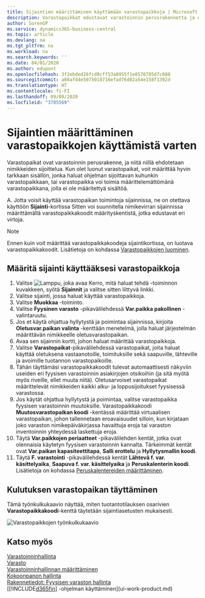 ```yaml
---
title: Sijaintien määrittäminen käyttämään varastopaikkoja | Microsoft Docs
description: Varastopaikkat edustavat varastoinnin perusrakennetta ja niitä käytetään ehdotusten tekemiseksi nimikkeiden sijoittelusta. Kun olet luonut varastopaikat, voit määrittää hyvin tarkkaan sisällön, jonka haluat ohjelman sijoittavan kuhunkin varastopaikkaan, tai varastopaikka voi toimia määrittelemättömänä varastopaikkana, jolla ei ole määritettyä sisältöä.
author: SorenGP
ms.service: dynamics365-business-central
ms.topic: article
ms.devlang: na
ms.tgt_pltfrm: na
ms.workload: na
ms.search.keywords: ''
ms.date: 04/01/2020
ms.author: edupont
ms.openlocfilehash: 3f2ebded26fcd0cff53a0955f1e8576785d7c888
ms.sourcegitcommit: a80afd4e5075018716efad76d82a54e158f1392d
ms.translationtype: HT
ms.contentlocale: fi-FI
ms.lasthandoff: 09/09/2020
ms.locfileid: "3785569"
---
```

# <a name="set-up-locations-to-use-bins"></a>Sijaintien määrittäminen varastopaikkojen käyttämistä varten
Varastopaikat ovat varastoinnin perusrakenne, ja niitä niillä ehdotetaan nimikkeiden sijoittelua. Kun olet luonut varastopaikat, voit määrittää hyvin tarkkaan sisällön, jonka haluat ohjelman sijoittavan kuhunkin varastopaikkaan, tai varastopaikka voi toimia määrittelemättömänä varastopaikkana, jolla ei ole määritettyä sisältöä.  

A. Jotta voisit käyttää varastopaikan toimintoja sijainnissa, ne on otettava käyttöön **Sijainti**-kortissa Sitten voi suunnitella nimikevirran sijainnissa määrittämällä varastopaikkakoodit määrityskentistä, jotka edustavat eri virtoja.  

> [!NOTE]  
>  Ennen kuin voit määrittää varastopaikkakoodeja sijaintikortissa, on luotava varastopaikkakoodit. Lisätietoja on kohdassa [Varastopaikkojen luominen](warehouse-how-to-create-individual-bins.md).  

## <a name="to-set-up-a-location-to-use-bins"></a>Määritä sijainti käyttääksesi varastopaikkoja  
1.  Valitse ![Lamppu, joka avaa Kerro, mitä haluat tehdä -toiminnon](media/ui-search/search_small.png "Kerro, mitä haluat tehdä") kuvakkeen, syötä **Sijainnit** ja valitse sitten liittyvä linkki.  
2.  Valitse sijainti, jossa haluat käyttää varastopaikkoja.  
3.  Valitse **Muokkaa** -toiminto.  
4.  Valitse **Fyysinen varasto** -pikavälilehdessä **Var.paikka pakollinen** -valintaruutu.  
5.  Jos et käytä ohjattua hyllytystä ja poimintaa sijainnissa, kirjoita **Oletusvar.paikan valinta** -kenttään menetelmä, jolla haluat järjestelmän määrittävän nimikkeelle oletusvarastopaikan.  
6.  Avaa sen sijainnin kortti, johon haluat määrittää varastopaikkoja.
7.  Valitse **Varastopaikat**-pikavälilehdessä varastopaikat, joita haluat käyttää oletuksena vastaanotoille, toimituksille sekä saapuville, lähteville ja avoimille tuotannon varastopaikoille.  
8.  Tähän täyttämäsi varastopaikkakoodit tulevat automaattisesti näkyviin useiden eri fyysisen varastoinnin asiakirjojen otsikoihin (ja sitä myötä myös riveille, ellet muuta niitä). Oletusarvoiset varastopaikat määrittelevät nimikkeiden kaikki alku- ja loppusijoitukset fyysisessä varastossa.  
9.  Jos käytät ohjattua hyllytystä ja poimintaa, valitse varastopaikka fyysisen varastoinnin muutoksille. Varastopaikkakoodi **Muutosvarastopaikan koodi** -kentässä määrittää virtuaalisen varastopaikan, johon tallennetaan eroavaisuudet silloin, kun kirjataan joko varaston nimikepäiväkirjassa havaittuja eroja tai varaston inventoinnin yhteydessä laskettuja eroja.  
10. Täytä **Var.paikkojen periaatteet** -pikavälilehden kentät, jotka ovat olennaisia käytetyn fyysisen varastoinnin kannalta. Tärkeimmät kentät ovat **Var.paikan kapasiteettitapa**, **Salli erottelu** ja **Hyllytysmallin koodi**.  
11. Täytä **F. varastointi** -pikavälilehdessä kentät **Lähtevä f. var. käsittelyaika**, **Saapuva f. var. käsittelyaika** ja  **Peruskalenterin koodi**. Lisätietoja on kohdassa [Peruskalentereiden määrittäminen](across-how-to-assign-base-calendars.md).

## <a name="filling-the-consumption-bin"></a>Kulutuksen varastopaikan täyttäminen
Tämä työnkulkukaavio näyttää, miten tuotantotilauksen osarivien **Varastopaikkakoodi**-kenttä täytetään sijaintiasetusten mukaisesti.

![Varastopaikkojen työnkulkukaavio](media/binflow.png "BinFlow")  

## <a name="see-also"></a>Katso myös
[Varastoinninhallinta](warehouse-manage-warehouse.md)  
[Varasto](inventory-manage-inventory.md)  
[Varastoinninhallinnan määrittäminen](warehouse-setup-warehouse.md)     
[Kokoonpanon hallinta](assembly-assemble-items.md)    
[Rakennetiedot: Fyysisen varaston hallinta](design-details-warehouse-management.md)  
[[!INCLUDE[d365fin](includes/d365fin_md.md)] -ohjelman käyttäminen](ui-work-product.md)
